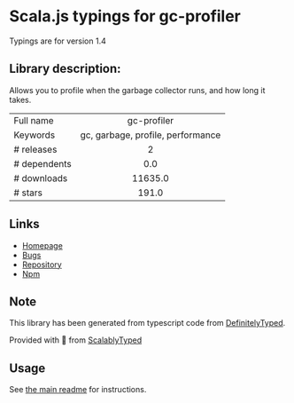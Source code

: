 
# Scala.js typings for gc-profiler

Typings are for version 1.4

## Library description:
Allows you to profile when the garbage collector runs, and how long it takes.

|                    |                 |
| ------------------ | :-------------: |
| Full name          | gc-profiler |
| Keywords           | gc, garbage, profile, performance |
| # releases         | 2 |
| # dependents       | 0.0 |
| # downloads        | 11635.0 |
| # stars            | 191.0 |

## Links
- [Homepage](https://github.com/bretcope/node-gc-profiler#readme)
- [Bugs](https://github.com/bretcope/node-gc-profiler/issues)
- [Repository](https://github.com/bretcope/node-gc-profiler)
- [Npm](https://www.npmjs.com/package/gc-profiler)
    


## Note
This library has been generated from typescript code from [DefinitelyTyped](https://definitelytyped.org).

Provided with :purple_heart: from [ScalablyTyped](https://github.com/oyvindberg/ScalablyTyped)

## Usage
See [the main readme](../../readme.md) for instructions.



